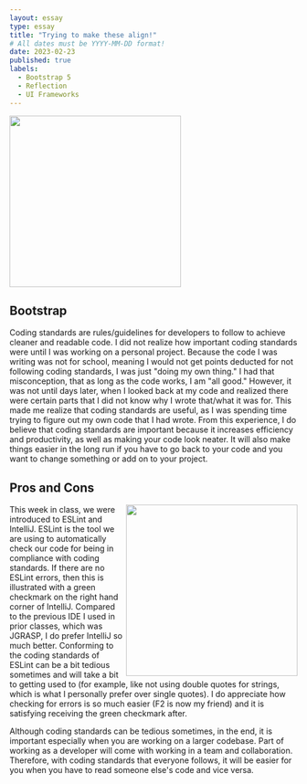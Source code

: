 ```yaml
---
layout: essay
type: essay
title: "Trying to make these align!"
# All dates must be YYYY-MM-DD format!
date: 2023-02-23
published: true
labels:
  - Bootstrap 5
  - Reflection
  - UI Frameworks
---
```


<img width="300px" class="rounded float-start pe-4" src="https://htmlburger.com/blog/wp-content/uploads/2021/02/lets-talk-about-bootstrap.png">

## Bootstrap 


Coding standards are rules/guidelines for developers to follow to achieve cleaner and readable code. I did not realize how important coding standards were until I was working on a personal project. Because the code I was writing was not for school, meaning I would not get points deducted for not following coding standards, I was just "doing my own thing." I had that misconception, that as long as the code works, I am "all good." However, it was not until days later, when I looked back at my code and realized there were certain parts that I did not know why I wrote that/what it was for. This made me realize that coding standards are useful, as I was spending time trying to figure out my own code that I had wrote. From this experience, I do believe that coding standards are important because it increases efficiency and productivity, as well as making your code look neater. It will also make things easier in the long run if you have to go back to your code and you want to change something or add on to your project. 


## Pros and Cons
<img align="right" width="300px" src="https://roclogicmarketing.com/wp-content/uploads/2019/07/pros-and-cons.jpg">

This week in class, we were introduced to ESLint and IntelliJ. ESLint is the tool we are using to automatically check our code for being in compliance with coding standards. If there are no ESLint errors, then this is illustrated with a green checkmark on the right hand corner of IntelliJ. Compared to the previous IDE I used in prior classes, which was JGRASP, I do prefer IntelliJ so much better. Conforming to the coding standards of ESLint can be a bit tedious sometimes and will take a bit to getting used to (for example, like not using double quotes for strings, which is what I personally prefer over single quotes). I do appreciate how checking for errors is so much easier (F2 is now my friend) and it is satisfying receiving the green checkmark after. 

Although coding standards can be tedious sometimes, in the end, it is important especially when you are working on a larger codebase. Part of working as a developer will come with  working in a team and collaboration. Therefore, with coding standards that everyone follows, it will be easier for you when you have to read someone else's code and vice versa. 


